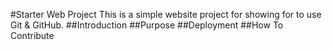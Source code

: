 #Starter Web Project
This is a simple website project for showing for to use Git & GitHub.
##Introduction
##Purpose
##Deployment
##How To Contribute
